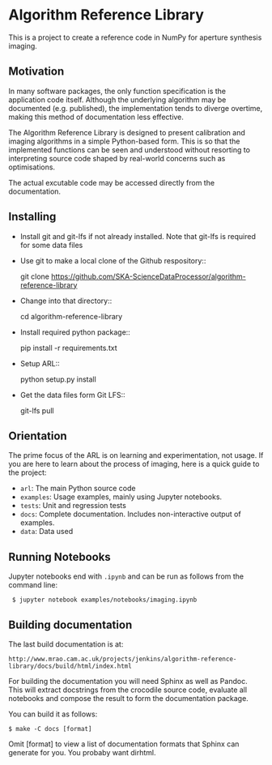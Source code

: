 
Algorithm Reference Library
===========================

This is a project to create a reference code in NumPy for aperture synthesis imaging.

Motivation
----------

In many software packages, the only function specification is the
application code itself. Although the underlying algorithm may be
documented (e.g. published), the implementation tends to diverge
overtime, making this method of documentation less effective.

The Algorithm Reference Library is designed to present calibration and
imaging algorithms in a simple Python-based form. This is so that the
implemented functions can be seen and understood without resorting to
interpreting source code shaped by real-world concerns such as
optimisations.

The actual excutable code may be accessed directly from the documentation.

Installing
----------

* Install git and git-lfs if not already installed. Note that git-lfs is required for some
data files

* Use git to make a local clone of the Github respository::

   git clone https://github.com/SKA-ScienceDataProcessor/algorithm-reference-library

* Change into that directory::

   cd algorithm-reference-library

* Install required python package::

   pip install -r requirements.txt

* Setup ARL::

   python setup.py install

* Get the data files form Git LFS::

   git-lfs pull

Orientation
-----------

The prime focus of the ARL is on learning and experimentation,
not usage. If you are here to learn about the process of imaging, here
is a quick guide to the project:

  * `arl`: The main Python source code
  * `examples`: Usage examples, mainly using Jupyter notebooks.
  * `tests`: Unit and regression tests
  * `docs`: Complete documentation. Includes non-interactive output of examples.
  * `data`: Data used

Running Notebooks
-----------------

Jupyter notebooks end with `.ipynb` and can be run as follows from the
command line:

     $ jupyter notebook examples/notebooks/imaging.ipynb

Building documentation
----------------------

The last build documentation is at:

    http://www.mrao.cam.ac.uk/projects/jenkins/algorithm-reference-library/docs/build/html/index.html
    
For building the documentation you will need Sphinx as well as
Pandoc. This will extract docstrings from the crocodile source code,
evaluate all notebooks and compose the result to form the
documentation package.

You can build it as follows:

    $ make -C docs [format]

Omit [format] to view a list of documentation formats that Sphinx can
generate for you. You probaby want dirhtml.

